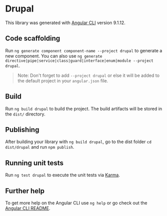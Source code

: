 # Drupal

This library was generated with [Angular CLI](https://github.com/angular/angular-cli) version 9.1.12.

## Code scaffolding

Run `ng generate component component-name --project drupal` to generate a new component. You can also use `ng generate directive|pipe|service|class|guard|interface|enum|module --project drupal`.
> Note: Don't forget to add `--project drupal` or else it will be added to the default project in your `angular.json` file. 

## Build

Run `ng build drupal` to build the project. The build artifacts will be stored in the `dist/` directory.

## Publishing

After building your library with `ng build drupal`, go to the dist folder `cd dist/drupal` and run `npm publish`.

## Running unit tests

Run `ng test drupal` to execute the unit tests via [Karma](https://karma-runner.github.io).

## Further help

To get more help on the Angular CLI use `ng help` or go check out the [Angular CLI README](https://github.com/angular/angular-cli/blob/master/README.md).
